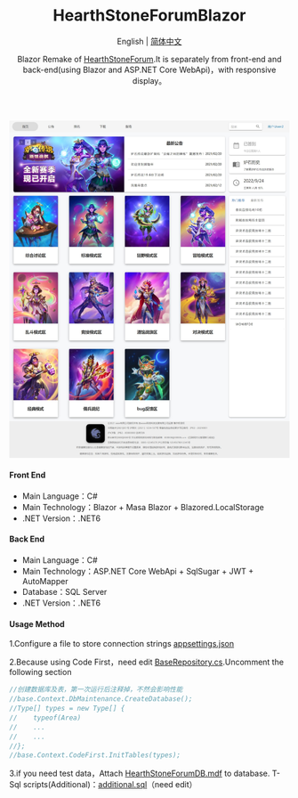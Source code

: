 <h1 align="center">HearthStoneForumBlazor</h1>

<div align="center">

English | [简体中文](./README.md)

Blazor Remake of [HearthStoneForum](https://github.com/Yu-Core/HearthstoneForum).It is separately from front-end and back-end(using Blazor and ASP.NET Core WebApi)，with responsive display。

<br/>

<br/>

![输入图片说明](Images/%E7%BD%91%E9%A1%B5%E6%8D%95%E8%8E%B7_24-9-2022_101824_localhost.jpeg)

</div>

#### Front End

- Main Language：C#
- Main Technology：Blazor + Masa Blazor + Blazored.LocalStorage
- .NET Version：.NET6

#### Back End

- Main Language：C#
- Main Technology：ASP.NET Core WebApi + SqlSugar + JWT + AutoMapper
- Database：SQL Server
- .NET Version：.NET6

#### Usage Method

1.Configure a file to store connection strings [appsettings.json](./HearthStoneForum.WebApi/appsettings.json)

2.Because using Code First，need edit [BaseRepository.cs](./HearthStoneForum.Repository/BaseRepository.cs).Uncomment the following section

```C#
//创建数据库及表，第一次运行后注释掉，不然会影响性能
//base.Context.DbMaintenance.CreateDatabase();
//Type[] types = new Type[] { 
//    typeof(Area)
//    ...
//    ...
//};
//base.Context.CodeFirst.InitTables(types);
```

3.if you need test data，Attach [HearthStoneForumDB.mdf](./TestData/HearthStoneForumDB.mdf) to database. T-Sql scripts(Additional)：[additional.sql](./TestData/additional.sql)（need edit）
